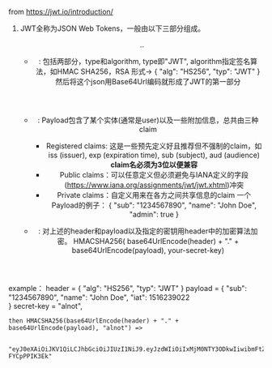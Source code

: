 from https://jwt.io/introduction/

1. JWT全称为JSON Web Tokens，一般由以下三部分组成。
    <Header>.<Payload>.<Signature>

    - <header>: 包括两部分，type和algorithm, type即"JWT", algorithm指定签名算法，如HMAC SHA256，RSA
        形式-> {
            "alg": "HS256",
            "typ": "JWT"
        }
        然后将这个json用Base64Url编码就形成了JWT的第一部分
    
    - <payload>: Payload包含了某个实体(通常是user)以及一些附加信息，总共由三种claim
        + Registered claims: 这是一些预先定义好且推荐但不强制的claim，如 iss (issuer), exp (expiration time), sub (subject), aud (audience)
            **claim名必须为3位以便兼容**
        + Public claims：可以任意定义但必须避免与IANA定义的字段(https://www.iana.org/assignments/jwt/jwt.xhtml)冲突
        + Private claims：自定义用来在各方之间共享信息的claim
        一个Payload的例子：
        {
            "sub": "1234567890",
            "name": "John Doe",
            "admin": true
        }
    - <signature>: 对上述的header和payload以及指定的密钥用header中的加密算法加密。
        HMACSHA256(
            base64UrlEncode(header) + "." +
            base64UrlEncode(payload),
            your-secret-key)


example：
    header = {
        "alg": "HS256",
        "typ": "JWT"
    }
    payload = {
        "sub": "1234567890",
        "name": "John Doe",
        "iat": 1516239022    
    }
    secret-key = "alnot",

    then HMACSHA256(base64UrlEncode(header) + "." + base64UrlEncode(payload), "alnot") =>
    
        "eyJ0eXAiOiJKV1QiLCJhbGciOiJIUzI1NiJ9.eyJzdWIiOiIxMjM0NTY3ODkwIiwibmFtZSI6IkpvaG4gRG9lIiwiaWF0IjoxNTE2MjM5MDIyfQ.EGNFLqC70PFCXz3LNu8uzyKmAao4llm-FYCpPPIK3Ek"



